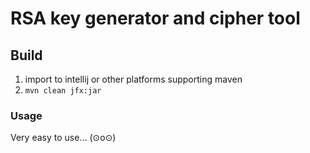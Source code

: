 # RSA key generator and cipher tool

## Build

1. import to intellij or other platforms supporting maven
2. `mvn clean jfx:jar`


### Usage
Very easy to use... (⊙o⊙)